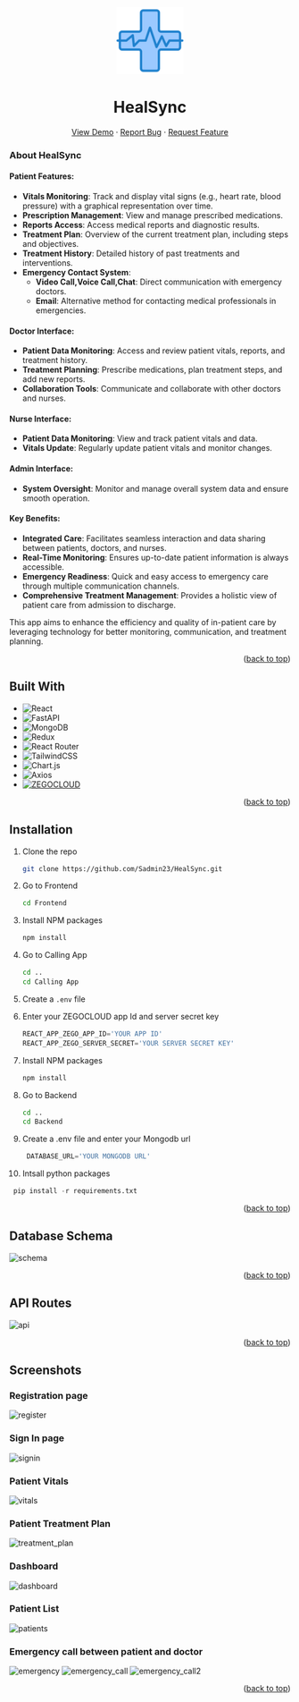 <!-- PROJECT LOGO -->
<br />
<div align="center">
  <a href="https://github.com/Sadmin23/HealSync">
    <img src="images/logo.png" alt="Logo" width="120" height="120">
  </a>

  <h1 align="center">HealSync</h1>
  <p align="center">
    <a href="https://www.youtube.com/watch?v=B4huNREGaVU">View Demo</a>
    ·
    <a href="https://github.com/issues">Report Bug</a>
    ·
    <a href="https://github.com/issues">Request Feature</a>
  </p>
</div>





<!-- ABOUT THE PROJECT -->

### About HealSync

#### Patient Features:
- **Vitals Monitoring**: Track and display vital signs (e.g., heart rate, blood pressure) with a graphical representation over time.
- **Prescription Management**: View and manage prescribed medications.
- **Reports Access**: Access medical reports and diagnostic results.
- **Treatment Plan**: Overview of the current treatment plan, including steps and objectives.
- **Treatment History**: Detailed history of past treatments and interventions.
- **Emergency Contact System**:
  - **Video Call,Voice Call,Chat**: Direct communication with emergency doctors.
  - **Email**: Alternative method for contacting medical professionals in emergencies.

#### Doctor Interface:
- **Patient Data Monitoring**: Access and review patient vitals, reports, and treatment history.
- **Treatment Planning**: Prescribe medications, plan treatment steps, and add new reports.
- **Collaboration Tools**: Communicate and collaborate with other doctors and nurses.

#### Nurse Interface:
- **Patient Data Monitoring**: View and track patient vitals and data.
- **Vitals Update**: Regularly update patient vitals and monitor changes.

#### Admin Interface:
- **System Oversight**: Monitor and manage overall system data and ensure smooth operation.

#### Key Benefits:
- **Integrated Care**: Facilitates seamless interaction and data sharing between patients, doctors, and nurses.
- **Real-Time Monitoring**: Ensures up-to-date patient information is always accessible.
- **Emergency Readiness**: Quick and easy access to emergency care through multiple communication channels.
- **Comprehensive Treatment Management**: Provides a holistic view of patient care from admission to discharge.

This app aims to enhance the efficiency and quality of in-patient care by leveraging technology for better monitoring, communication, and treatment planning.
<p align="right">(<a href="#readme-top">back to top</a>)</p>



## Built With

* ![React](https://img.shields.io/badge/react-%2320232a.svg?style=for-the-badge&logo=react&logoColor=%2361DAFB)
* ![FastAPI](https://img.shields.io/badge/FastAPI-005571?style=for-the-badge&logo=fastapi)
* ![MongoDB](https://img.shields.io/badge/MongoDB-%234ea94b.svg?style=for-the-badge&logo=mongodb&logoColor=white)
* ![Redux](https://img.shields.io/badge/redux-%23593d88.svg?style=for-the-badge&logo=redux&logoColor=white)
* ![React Router](https://img.shields.io/badge/React_Router-CA4245?style=for-the-badge&logo=react-router&logoColor=white)
* ![TailwindCSS](https://img.shields.io/badge/tailwindcss-%2338B2AC.svg?style=for-the-badge&logo=tailwind-css&logoColor=white)
* ![Chart.js](https://img.shields.io/badge/chart.js-F5788D.svg?style=for-the-badge&logo=chart.js&logoColor=white)
* ![Axios](https://img.shields.io/badge/axios-671ddf?&style=for-the-badge&logo=axios&logoColor=white)
* [![ZEGOCLOUD](https://img.shields.io/badge/ZEGOCLOUD-blue?style=for-the-badge&logo=https://www.zegocloud.com/img/share.png&link=https://www.zegocloud.com/)](https://www.zegocloud.com/)

<p align="right">(<a href="#readme-top">back to top</a>)</p>



## Installation

1. Clone the repo

   ```sh
   git clone https://github.com/Sadmin23/HealSync.git
   ```
2. Go to Frontend
   ```sh
   cd Frontend
   ```
3. Install NPM packages
   ```sh
   npm install
   ```
4. Go to Calling App
   ```sh
   cd ..
   cd Calling App
   ```
5. Create a `.env` file
6. Enter your ZEGOCLOUD app Id and server secret key
   ```js
   REACT_APP_ZEGO_APP_ID='YOUR APP ID'
   REACT_APP_ZEGO_SERVER_SECRET='YOUR SERVER SECRET KEY'
   ```
7. Install NPM packages
   ```sh
   npm install
   ```
8. Go to Backend
   ```sh
   cd ..
   cd Backend
   ```
9. Create a .env file and enter your Mongodb url
   ```py
    DATABASE_URL='YOUR MONGODB URL'
   ```
10. Intsall python packages
   ```py
    pip install -r requirements.txt
   ```

<p align="right">(<a href="#readme-top">back to top</a>)</p>




## Database Schema

![schema](https://github.com/Sadmin23/HealSync/assets/86393032/65d94f3f-4866-4bf6-94d7-78ba91e5bd30)


<p align="right">(<a href="#readme-top">back to top</a>)</p>


<!-- CONTACT -->
## API Routes

![api](https://github.com/Sadmin23/HealSync/assets/86393032/c7a7b5a7-4a0d-4e40-8ace-ac30520db4b1)

<p align="right">(<a href="#readme-top">back to top</a>)</p>



<!-- ACKNOWLEDGMENTS -->
## Screenshots
### Registration page
![register](https://github.com/Sadmin23/HealSync/assets/86393032/456d0e87-482b-4fe1-894c-f537fde52ffe)
### Sign In page
![signin](https://github.com/Sadmin23/HealSync/assets/86393032/2e48b59d-5055-4679-bda2-00b3ca6eec9b)
### Patient Vitals
![vitals](https://github.com/Sadmin23/HealSync/assets/86393032/069fd1a4-a1be-4a41-b7d6-36458ad9626c)
### Patient Treatment Plan
![treatment_plan](https://github.com/Sadmin23/HealSync/assets/86393032/8938383e-765b-4c12-a7cd-1d3146df7b34)
### Dashboard
![dashboard](https://github.com/Sadmin23/HealSync/assets/86393032/614a9d81-4321-49f5-8888-dfd99967f5e7)
### Patient List
![patients](https://github.com/Sadmin23/HealSync/assets/86393032/990ce4c0-7424-4086-901d-5ee528295f51)
### Emergency call between patient and doctor
![emergency](https://github.com/Sadmin23/HealSync/assets/86393032/b6b77da7-6947-4008-88f0-a8337a873c56)
![emergency_call](https://github.com/Sadmin23/HealSync/assets/86393032/44390c31-b5fe-4746-bba2-e0b5df1bfe27)
![emergency_call2](https://github.com/Sadmin23/HealSync/assets/86393032/bf6814bf-cf71-43b4-a917-368beed79239)



<p align="right">(<a href="#readme-top">back to top</a>)</p>



<!-- MARKDOWN LINKS & IMAGES -->
<!-- https://www.markdownguide.org/basic-syntax/#reference-style-links -->
[contributors-shield]: https://img.shields.io/github/contributors/othneildrew/Best-README-Template.svg?style=for-the-badge
[contributors-url]: https://github.com/graphs/contributors
[forks-shield]: https://img.shields.io/github/forks/othneildrew/Best-README-Template.svg?style=for-the-badge
[forks-url]: https://github.com/network/members
[stars-shield]: https://img.shields.io/github/stars/othneildrew/Best-README-Template.svg?style=for-the-badge
[stars-url]: https://github.com/stargazers
[issues-shield]: https://img.shields.io/github/issues/othneildrew/Best-README-Template.svg?style=for-the-badge
[issues-url]: https://github.com/issues
[license-shield]: https://img.shields.io/github/license/othneildrew/Best-README-Template.svg?style=for-the-badge
[license-url]: https://github.com/blob/master/LICENSE.txt
[linkedin-shield]: https://img.shields.io/badge/-LinkedIn-black.svg?style=for-the-badge&logo=linkedin&colorB=555
[linkedin-url]: https://linkedin.com/in/othneildrew
[product-screenshot]: images/screenshot.png
[Next.js]: https://img.shields.io/badge/next.js-000000?style=for-the-badge&logo=nextdotjs&logoColor=white
[Next-url]: https://nextjs.org/
[React.js]: https://img.shields.io/badge/React-20232A?style=for-the-badge&logo=react&logoColor=61DAFB
[React-url]: https://reactjs.org/
[Vue.js]: https://img.shields.io/badge/Vue.js-35495E?style=for-the-badge&logo=vuedotjs&logoColor=4FC08D
[Vue-url]: https://vuejs.org/
[Angular.io]: https://img.shields.io/badge/Angular-DD0031?style=for-the-badge&logo=angular&logoColor=white
[Angular-url]: https://angular.io/
[Svelte.dev]: https://img.shields.io/badge/Svelte-4A4A55?style=for-the-badge&logo=svelte&logoColor=FF3E00
[Svelte-url]: https://svelte.dev/
[Laravel.com]: https://img.shields.io/badge/Laravel-FF2D20?style=for-the-badge&logo=laravel&logoColor=white
[Laravel-url]: https://laravel.com
[Bootstrap.com]: https://img.shields.io/badge/Bootstrap-563D7C?style=for-the-badge&logo=bootstrap&logoColor=white
[Bootstrap-url]: https://getbootstrap.com
[JQuery.com]: https://img.shields.io/badge/jQuery-0769AD?style=for-the-badge&logo=jquery&logoColor=white
[JQuery-url]: https://jquery.com 
